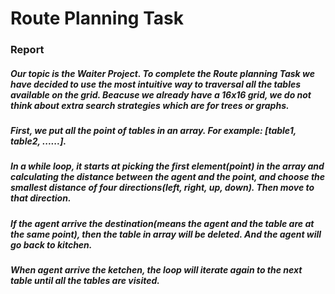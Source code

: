 # Route Planning Task
### Report

##### Our topic is the Waiter Project. To complete the Route planning Task we have decided to use the most intuitive way to traversal all the tables available on the grid. Beacuse we already have a 16x16 grid, we do not think about extra search strategies which are for trees or graphs.

##### First, we put all the point of tables in an array. For example: [table1, table2, ......].
##### In a while loop, it starts at picking the first element(point) in the array and calculating the distance between the agent and the point, and choose the smallest distance of four directions(left, right, up, down). Then move to that direction.
##### If the agent arrive the destination(means the agent and the table are at the same point), then the table in array will be deleted. And the agent will go back to kitchen.
##### When agent arrive the ketchen, the loop will iterate again to the next table until all the tables are visited.
